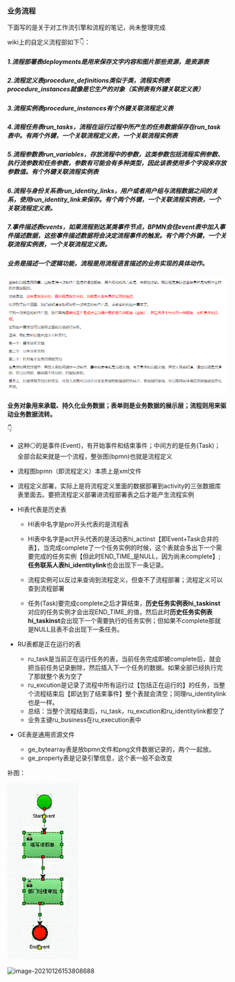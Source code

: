 ### 业务流程

下面写的是关于对工作流引擎和流程的笔记，尚未整理完成







wiki上的自定义流程部如下👇：

##### 1.流程部署表deployments是用来保存文字内容和图片那些资源，是资源表

##### 2.流程定义表procedure_definitions类似于类，流程实例表procedure_instances就像是它生产的对象（实例表有外键关联定义表）

##### 3.流程实例表procedure_instances有个外键关联流程定义表

##### 4.流程任务表run_tasks，流程在运行过程中所产生的任务数据保存在run_task表中。有两个外键，一个关联流程定义表，一个关联流程实例表

##### 5.流程参数表run_variables，存放流程中的参数，这类参数包括流程实例参数、执行流参数和任务参数，参数有可能会有多种类型，因此该表使用多个字段来存放参数值。有个外键关联流程实例表

##### 6.流程与身份关系表run_identity_links，用户或者用户组与流程数据之间的关系，使用run_identity_link来保存。有个两个外键，一个关联流程实例表，一个关联流程定义表。

##### 7.事件描述表events，如果流程到达某类事件节点，BPMN会往event表中加入事件描述数据，这些事件描述数据将会决定流程事件的触发。有个两个外键，一个关联流程实例表，一个关联流程定义表。





##### 业务是描述一个逻辑功能，流程是用流程语言描述的业务实现的具体动作。

![image-20210122163917456](pictures\image-20210122163917456.png)













**业务对象用来承载、持久化业务数据；表单则是业务数据的展示层；流程则用来驱动业务数据流转。**

👇

- 这种⚪的是事件(Event)，有开始事件和结束事件；中间方的是任务(Task)；全部合起来就是一个流程，整张图(bpmn)也就是流程定义

- 流程图bpmn（即流程定义）本质上是xml文件

- 流程定义部署，实际上是将流程定义里面的数据部署到activity的三张数据库表里面去。要把流程定义部署进流程部署表之后才能产生流程实例

- HI表代表是历史表

  - HI表中名字是pro开头代表的是流程表

  - HI表中名字是act开头代表的是活动表hi_actinst【即Event+Task合并的表】，当完成complete了一个任务实例的时候，这个表就会多出下一个需要完成的任务实例【但此时END_TIME_是NULL，因为尚未complete】;**任务联系人表hi_identitylink**也会出现下一条记录。

  - 流程实例可以反过来查询到流程定义，但查不了流程部署；流程定义可以查到流程部署

  - 任务(Task)要完成complete之后才算结束，**历史任务实例表hi_taskinst**对应的任务实例才会出现END_TIME_的值，然后此时**历史任务实例表hi_taskinst**会出现下一个需要执行的任务实例；但如果不complete那就是NULL且表不会出现下一条任务。

- RU表都是正在运行的表

  - ru_task是当前正在运行任务的表，当前任务完成即被complete后，就会把当前任务记录删除，然后插入下一个任务的数据。如果全部已经执行完了那就整个表为空了
  - ru_excution是记录了流程中所有运行过【包括正在运行的】的任务，当整个流程结束后【即达到了结束事件】整个表就会清空；同理ru_identitylink也是一样。
  - 总结：当整个流程结束后，ru_task，ru_excution和ru_identitylink都空了
  - 业务主键ru_business在ru_execution表中



- GE表是通用资源文件
  - ge_bytearray表是放bpmn文件和png文件数据记录的，两个一起放。
  - ge_property表是记录引擎信息，这个表一般不会改变









补图：

![image-20210126152050452](pictures\image-20210126152050452.png)

![image-20210126153808688](C:\Users\Administrator\AppData\Roaming\Typora\typora-user-images\image-20210126153808688.png)

